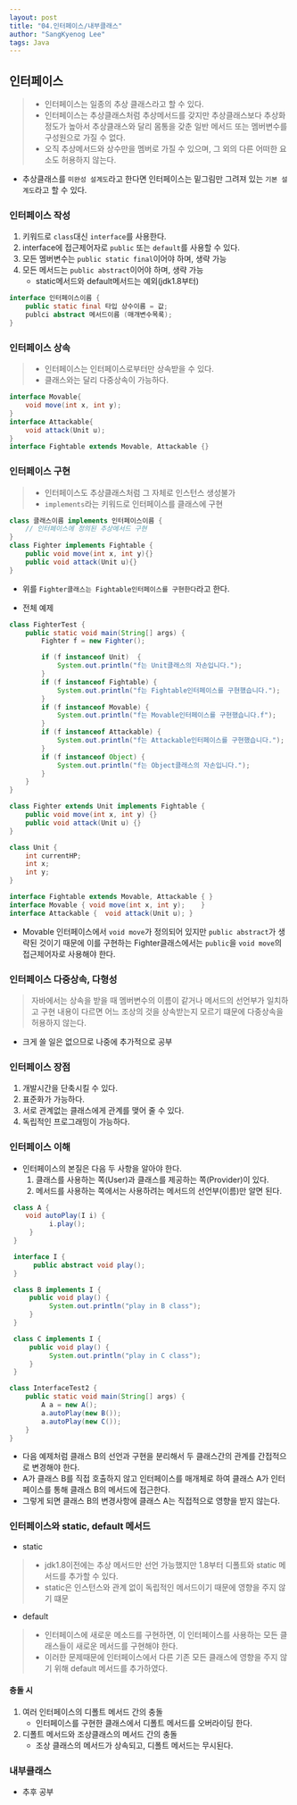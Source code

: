 ```yaml
---
layout: post
title: "04.인터페이스/내부클래스"
author: "SangKyenog Lee"
tags: Java
---
```


## 인터페이스
> - 인터페이스는 일종의 추상 클래스라고 할 수 있다.
> - 인터페이스는 추상클래스처럼 추상메서드를 갖지만 추상클래스보다 추상화 정도가 높아서 추상클래스와 달리 몸통을 갖춘 일반 메서드 또는 멤버변수를 구성원으로 가질 수 없다.
> - 오직 추상메서드와 상수만을 멤버로 가질 수 있으며, 그 외의 다른 어떠한 요소도 허용하지 않는다.

- 추상클래스를 `미완성 설계도`라고 한다면 인터페이스는 밑그림만 그려져 있는 `기본 설계도`라고 할 수 있다.

### 인터페이스 작성
1. 키워드로 `class`대신 `interface`를 사용한다.
2. interface에 접근제어자로 `public` 또는 `default`를 사용할 수 있다.
3. 모든 멤버변수는 `public static final`이어야 하며, 생략 가능
4. 모든 메서드는 `public abstract`이어야 하며, 생략 가능
    - static메서드와 default메서드는 예외(jdk1.8부터)
```java
interface 인터페이스이름 {
    public static final 타입 상수이름 = 값;
    publci abstract 메서드이름 (매개변수목록);
}
```
### 인터페이스 상속
> - 인터페이스는 인터페이스로부터만 상속받을 수 있다.
> - 클래스와는 달리 다중상속이 가능하다.

```java
interface Movable{
    void move(int x, int y);
}
interface Attackable{
    void attack(Unit u);
}
interface Fightable extends Movable, Attackable {}
```

### 인터페이스 구현
> - 인터페이스도 추상클래스처럼 그 자체로 인스턴스 생성불가
> - `implements`라는 키워드로 인터페이스를 클래스에 구현

```java
class 클래스이름 implements 인터페이스이름 {
    // 인터페이스에 정의된 추상메서드 구현
}
class Fighter implements Fightable {
    public void move(int x, int y){}
    public void attack(Unit u){}
}
```
- 위를 `Fighter클래스는 Fightable인터페이스를 구현한다`라고 한다.

- 전체 예제
```java
class FighterTest {
	public static void main(String[] args) {
		Fighter f = new Fighter();

		if (f instanceof Unit)	{		
			System.out.println("f는 Unit클래스의 자손입니다.");
		}
		if (f instanceof Fightable) {	
			System.out.println("f는 Fightable인터페이스를 구현했습니다.");
		}
		if (f instanceof Movable) {		
			System.out.println("f는 Movable인터페이스를 구현했습니다.f");
		}
		if (f instanceof Attackable) {	
			System.out.println("f는 Attackable인터페이스를 구현했습니다.");
		}
		if (f instanceof Object) {		
			System.out.println("f는 Object클래스의 자손입니다.");
		}
	}
}

class Fighter extends Unit implements Fightable {
	public void move(int x, int y) {}
	public void attack(Unit u) {}
}

class Unit {
	int currentHP;	
	int x;			
	int y;		
}

interface Fightable extends Movable, Attackable { }
interface Movable {	void move(int x, int y);	}
interface Attackable {	void attack(Unit u); }
```

- Movable 인터페이스에서 `void move`가 정의되어 있지만 `public abstract`가 생략된 것이기 때문에 이를 구현하는 Fighter클래스에서는 `public`을 `void move`의 접근제어자로 사용해야 한다.

### 인터페이스 다중상속, 다형성
> 자바에서는 상속을 받을 때 멤버변수의 이름이 같거나 메서드의 선언부가 일치하고 구현 내용이 다르면 어느 조상의 것을 상속받는지 모르기 떄문에 다중상속을 허용하지 않는다.

- 크게 쓸 일은 없으므로 나중에 추가적으로 공부

### 인터페이스 장점
1. 개발시간을 단축시킬 수 있다.
2. 표준화가 가능하다.
3. 서로 관계없는 클래스에게 관계를 맺어 줄 수 있다.
4. 독립적인 프로그래밍이 가능하다.

### 인터페이스 이해
- 인터페이스의 본질은 다음 두 사항을 알아야 한다.
    1. 클래스를 사용하는 쪽(User)과 클래스를 제공하는 쪽(Provider)이 있다.
    2. 메서드를 사용하는 쪽에서는 사용하려는 메서드의 선언부(이름)만 알면 된다.

```java
 class A {
    void autoPlay(I i) {
          i.play();
     }
 }

 interface I {
      public abstract void play();
 }

 class B implements I {
     public void play() {
          System.out.println("play in B class");
     }
 }

 class C implements I {
     public void play() {
          System.out.println("play in C class");
     }
 }

class InterfaceTest2 {
	public static void main(String[] args) {
		A a = new A();
		a.autoPlay(new B());
		a.autoPlay(new C());
	}
}
```
- 다음 예제처럼 클래스 B의 선언과 구현을 분리해서 두 클래스간의 관계를 간접적으로 변경해야 한다.
- A가 클래스 B를 직접 호출하지 않고 인터페이스를 매개체로 하여 클래스 A가 인터페이스를 통해 클래스 B의 메서드에 접근한다.
- 그렇게 되면 클래스 B의 변경사항에 클래스 A는 직접적으로 영향을 받지 않는다.

### 인터페이스와 static, default 메서드
- static
> - jdk1.8이전에는 추상 메서드만 선언 가능했지만 1.8부터 디폴트와 static 메서드를 추가할 수 있다.
> - static은 인스턴스와 관계 없이 독립적인 메서드이기 때문에 영향을 주지 않기 떄문
- default
> - 인터페이스에 새로운 메소드를 구현하면, 이 인터페이스를 사용하는 모든 클래스들이 새로운 메서드를 구현해야 한다.
> - 이러한 문제때문에 인터페이스에서 다른 기존 모든 클래스에 영향을 주지 않기 위해 default 메서드를 추가하였다.

#### 충돌 시
1. 여러 인터페이스의 디폴트 메서드 간의 충돌
    - 인터페이스를 구현한 클래스에서 디폴트 메서드를 오버라이딩 한다.
2. 디폴트 메서드와 조상클래스의 메서드 간의 충돌
    - 조상 클래스의 메서드가 상속되고, 디폴트 메서드는 무시된다.

### 내부클래스
- 추후 공부